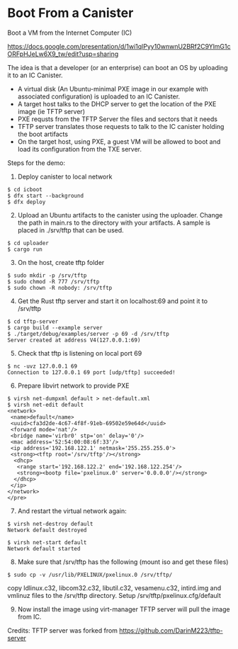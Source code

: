 
# Boot From a Canister

Boot a VM from the Internet Computer (IC)

https://docs.google.com/presentation/d/1wi1qlPyy10wnwnU2BRf2C9YlmG1cORFpHJeLw6X9_tw/edit?usp=sharing

The idea is that a developer (or an enterprise) can boot an OS by uploading it to an IC Canister. 

- A virtual disk (An Ubuntu-minimal PXE image in our example with associated configuration) is uploaded to an IC Canister.
- A target host talks to the DHCP server to get the location of the PXE image (ie TFTP server)
- PXE requsts from the TFTP Server the files and sectors that it needs
- TFTP server translates those requests to talk to the IC canister holding the boot artifacts 
- On the target host, using PXE, a guest VM will be allowed to boot and load its configuration from the TXE server.


Steps for the demo:
1. Deploy canister to local network 
```
$ cd icboot
$ dfx start --background
$ dfx deploy
```
2. Upload an Ubuntu artifacts to the canister using the uploader. Change the path in main.rs to the directory with your artifacts. 
A sample is placed in ./srv/tftp that can be used.
```
$ cd uploader
$ cargo run
```

3. On the host, create tftp folder
```
$ sudo mkdir -p /srv/tftp
$ sudo chmod -R 777 /srv/tftp
$ sudo chown -R nobody: /srv/tftp
```
4. Get the Rust tftp server and start it on localhost:69 and point it to /srv/tftp
````
$ cd tftp-server
$ cargo build --example server 
$ ./target/debug/examples/server -p 69 -d /srv/tftp
Server created at address V4(127.0.0.1:69)
````
5. Check that tftp is listening on local port 69
````
$ nc -uvz 127.0.0.1 69
Connection to 127.0.0.1 69 port [udp/tftp] succeeded!
````
6. Prepare libvirt network to provide PXE
````
$ virsh net-dumpxml default > net-default.xml
$ virsh net-edit default
<network>
 <name>default</name>
 <uuid>cfa3d2de-4c67-4f8f-91eb-69502e59e64d</uuid>
 <forward mode='nat'/>
 <bridge name='virbr0' stp='on' delay='0'/>
 <mac address='52:54:00:08:6f:33'/>
 <ip address='192.168.122.1' netmask='255.255.255.0'>
 <strong><tftp root='/srv/tftp'/></strong>
  <dhcp>
   <range start='192.168.122.2' end='192.168.122.254'/>
   <strong><bootp file='pxelinux.0' server='0.0.0.0'/></strong>
  </dhcp>
 </ip>
</network>
</pre>
````
7. And restart the virtual network again:
````
$ virsh net-destroy default
Network default destroyed

$ virsh net-start default
Network default started
````
8. Make sure that /srv/tftp has the following (mount iso and get these files)
````
$ sudo cp -v /usr/lib/PXELINUX/pxelinux.0 /srv/tftp/
````
copy ldlinux.c32, libcom32.c32, libutil.c32, vesamenu.c32, intird.img and vmlinuz files to the /srv/tftp directory. Setup /srv/tftp/pxelinux.cfg/default

9. Now install the image using virt-manager
TFTP server will pull the image from IC.

Credits: 
TFTP server was forked from https://github.com/DarinM223/tftp-server 

